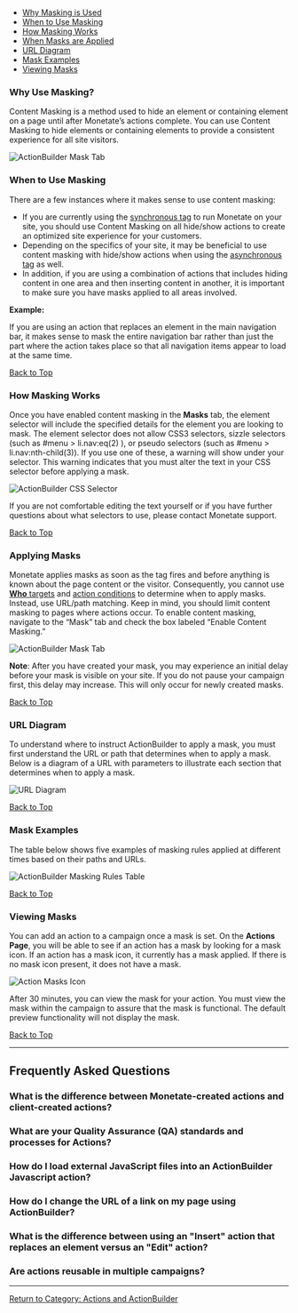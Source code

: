 <div id="monetate-product" data-products="interact mayberry">&nbsp;</div>

<a name="top"></a>

*  [Why Masking is Used](#7)
*  [When to Use Masking](#1)
*  [How Masking Works](#2)
*  [When Masks are Applied](#3)
*  [URL Diagram](#4)
*  [Mask Examples](#5)
*  [Viewing Masks](#6)

### <a name="7"></a>Why Use Masking?

Content Masking is a method used to hide an element or containing element on
a page until after Monetate’s <a data-tooltip-large="">action</a>s complete. You can use Content Masking to hide
elements or containing elements to provide a consistent experience for
all site visitors.

![ActionBuilder Mask
Tab](https://s3.amazonaws.com/elearning.monetate.net/images/src/content_masking/i1.png)

### <a name="1"></a>When to Use Masking

There are a few instances where it makes sense to use content
masking:

*  If you are currently using the [synchronous
    tag](http://support.monetate.com/hc/en-us/articles/201255843-The-Monetate-Tag#2)
    to run Monetate on your site, you should use Content
    Masking on all hide/show actions to create an optimized site
    experience for your customers.
*  Depending on the specifics of your site, it may be beneficial to use
    content masking with hide/show
    <a data-tooltip-large="">actions</a>
    when using the [asynchronous
    tag](http://support.monetate.com/hc/en-us/articles/201255843-The-Monetate-Tag#2)
    as well.
*  In addition, if you are using a combination of actions that includes
    hiding content in one area and then inserting content in another, it
    is important to make sure you have masks applied to all areas involved.

**Example:** 

If you are using an action that replaces an element in the
main navigation bar, it makes sense to mask the entire navigation bar
rather than just the part where the action takes place so that all
navigation items appear to load at the same time.

[Back to Top](#top)

### <a name="2"></a>How Masking Works

Once you have enabled content masking in the **Masks** tab, the element
selector will include the specified details for the
element you are looking to mask. The element selector does not allow
CSS3 selectors, sizzle selectors (such as \#menu \> li.nav:eq(2) ), or
pseudo selectors (such as \#menu \> li.nav:nth-child(3)). If you use one of these, a warning will show under your selector. This warning
indicates that you must alter the text in your
<a data-tooltip-large="">CSS</a>
selector before applying a mask.

![ActionBuilder CSS
Selector](https://s3.amazonaws.com/elearning.monetate.net/images/src/content_masking/i2.png)

If you are not comfortable editing the text yourself or if you have
further questions about what selectors to use, please contact
Monetate support.

[Back to Top](#top)

### <a name="3"></a>Applying Masks 

Monetate applies masks as soon as the tag fires and before anything is
known about the page content or the visitor. Consequently, you cannot use [**Who**
targets](http://support.monetate.com/hc/en-us/articles/201250106-Understanding-Who-Targeting)
and [action
conditions](http://support.monetate.com/hc/en-us/articles/201831118-Using-Action-Conditions) to determine when to apply masks. Instead, use
URL/path matching. Keep in mind, you should limit content masking to pages where actions occur. To enable content masking,
navigate to the “Mask” tab and check the box labeled “Enable Content
Masking.”

![ActionBuilder Mask
Tab](https://s3.amazonaws.com/elearning.monetate.net/images/src/content_masking/i3.png)

**Note**: After you have created your mask, you may experience an initial delay before your mask is visible on your site. If you do not pause your campaign first, this delay may increase. This will only occur for newly created masks. 

[Back to Top](#top)

### <a name="4"></a>URL Diagram

To understand where to instruct ActionBuilder to apply a mask, you must
first understand the URL or path that determines when to apply a mask.
Below is a diagram of a URL with parameters to illustrate each section that determines when to apply a mask.

![URL
Diagram](https://s3.amazonaws.com/elearning.monetate.net/images/src/content_masking/i4.png)

[Back to Top](#top)

### <a name="5"></a>Mask Examples

The table below shows five examples of masking rules applied at different times based on their paths and
URLs.

![ActionBuilder Masking Rules
Table](https://s3.amazonaws.com/elearning.monetate.net/images/src/content_masking/i5.png)

[Back to Top](#top)

### <a name="6"></a>Viewing Masks

You can add an action to a  <a data-tooltip-large="">campaign</a> once a mask is set.
On the **Actions Page**, you will be able to see if an action has a mask by
looking for a mask icon. If an action has a mask
icon, it currently has a mask applied. If there is no mask icon present, it does not have a mask.

![Action Masks
Icon](https://s3.amazonaws.com/elearning.monetate.net/images/src/content_masking/i6.png)

After 30 minutes, you can view the mask for your action.  You must view the mask within the campaign to assure that the mask is functional.
The default preview functionality will not display the mask.

[Back to Top](#top)

<p><hr />
<h2>Frequently Asked Questions&nbsp;</h2>
<h3 class="faq">What is the difference between Monetate-created actions and client-created actions?</h3>
<h3 class="faq">What are your Quality Assurance (QA) standards and processes for Actions?</h3>
<h3 class="faq">How do I load external JavaScript files into an ActionBuilder Javascript action?</h3>
<h3 class="faq">How do I change the URL of a link on my page using ActionBuilder?</h3>
<h3 class="faq">What is the difference between using an "Insert" action that replaces an element versus an "Edit" action?</h3>
<h3 class="faq">Are actions reusable in multiple campaigns?</h3>
<hr />
<p><a style="background-color: #ffffff;" href="/hc/en-us/sections/200334758-Actions-ActionBuilder">Return to Category: Actions and ActionBuilder</a></p></p>
